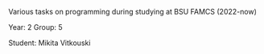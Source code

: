 Various tasks on programming during studying at BSU FAMCS (2022-now)

Year: 2
Group: 5

Student: Mikita Vitkouski
